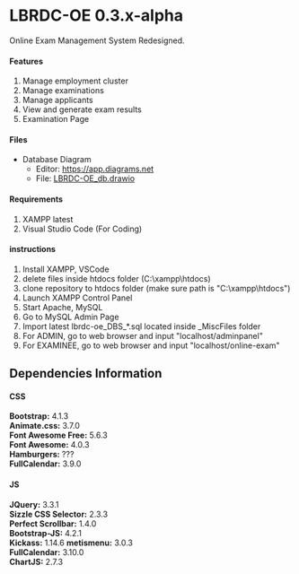 # LBRDC-OE 0.3.x-alpha
 Online Exam Management System Redesigned.

 #### Features
 1. Manage employment cluster
 2. Manage examinations
 3. Manage applicants
 4. View and generate exam results
 5. Examination Page

#### Files
* Database Diagram
  - Editor: https://app.diagrams.net
  - File: [LBRDC-OE_db.drawio](https://drive.google.com/file/d/1mbHmHw8Nv_y2JifhUMT8JeutROFpM7oF/view?usp=sharing)

#### Requirements

1. XAMPP latest
2. Visual Studio Code (For Coding)

#### instructions

1. Install XAMPP, VSCode
2. delete files inside htdocs folder (C:\xampp\htdocs)
3. clone repository to htdocs folder (make sure path is "C:\xampp\htdocs")
4. Launch XAMPP Control Panel
5. Start Apache, MySQL
6. Go to MySQL Admin Page
7. Import latest lbrdc-oe_DBS_*.sql located inside _MiscFiles folder
8. For ADMIN, go to web browser and input "localhost/adminpanel"
9. For EXAMINEE, go to web browser and input "localhost/online-exam"

## Dependencies Information
#### CSS
<b>Bootstrap:</b> 4.1.3  
<b>Animate.css:</b> 3.7.0  
<b>Font Awesome Free:</b> 5.6.3  
<b>Font Awesome:</b> 4.0.3  
<b>Hamburgers:</b> ???  
<b>FullCalendar:</b> 3.9.0  
#### JS
<b>JQuery:</b> 3.3.1  
<b>Sizzle CSS Selector:</b> 2.3.3  
<b>Perfect Scrollbar:</b> 1.4.0  
<b>Bootstrap-JS:</b> 4.2.1  
<b>Kickass:</b> 1.14.6
<b>metismenu:</b> 3.0.3  
<b>FullCalendar:</b> 3.10.0  
<b>ChartJS:</b> 2.7.3  

